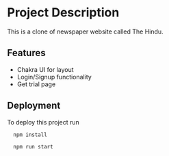 
# Project Description

This is a clone of newspaper website called The Hindu.

## Features

- Chakra UI for layout
- Login/Signup functionality
- Get trial page


## Deployment

To deploy this project run
```bash
  npm install
```

```bash
  npm run start
```



